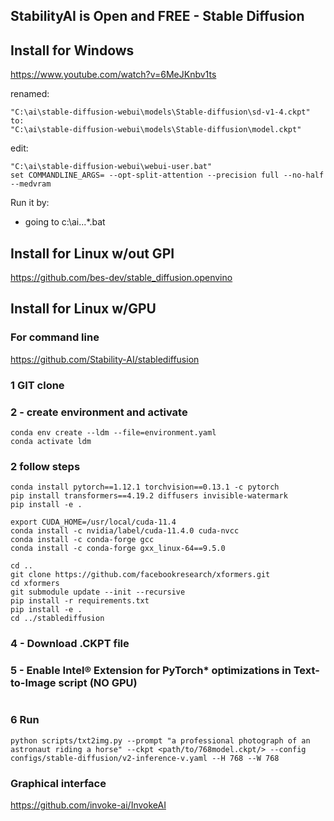 ## StabilityAI is Open and FREE - Stable Diffusion


## Install for Windows

https://www.youtube.com/watch?v=6MeJKnbv1ts


renamed:

```
"C:\ai\stable-diffusion-webui\models\Stable-diffusion\sd-v1-4.ckpt"
to:
"C:\ai\stable-diffusion-webui\models\Stable-diffusion\model.ckpt"
```

edit:
```
"C:\ai\stable-diffusion-webui\webui-user.bat"
set COMMANDLINE_ARGS= --opt-split-attention --precision full --no-half --medvram
```

Run it by:
* going to c:\ai\...\*.bat


## Install for Linux w/out GPI
https://github.com/bes-dev/stable_diffusion.openvino


## Install for Linux w/GPU

### For command line

https://github.com/Stability-AI/stablediffusion

### 1 GIT clone
### 2 - create environment and activate
```
conda env create --ldm --file=environment.yaml
conda activate ldm
```
### 2 follow steps
```
conda install pytorch==1.12.1 torchvision==0.13.1 -c pytorch
pip install transformers==4.19.2 diffusers invisible-watermark
pip install -e .

export CUDA_HOME=/usr/local/cuda-11.4
conda install -c nvidia/label/cuda-11.4.0 cuda-nvcc
conda install -c conda-forge gcc
conda install -c conda-forge gxx_linux-64==9.5.0

cd ..
git clone https://github.com/facebookresearch/xformers.git
cd xformers
git submodule update --init --recursive
pip install -r requirements.txt
pip install -e .
cd ../stablediffusion
```
### 4 - Download .CKPT file
### 5 - Enable Intel® Extension for PyTorch* optimizations in Text-to-Image script (NO GPU)
```

```
### 6 Run
```
python scripts/txt2img.py --prompt "a professional photograph of an astronaut riding a horse" --ckpt <path/to/768model.ckpt/> --config configs/stable-diffusion/v2-inference-v.yaml --H 768 --W 768  
```


### Graphical interface

https://github.com/invoke-ai/InvokeAI
